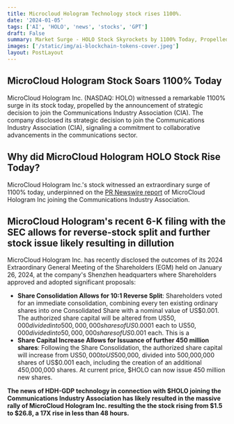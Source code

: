 ```yaml
---
title: Microcloud Hologram Technology stock rises 1100%.
date: '2024-01-05'
tags: ['AI', 'HOLO', 'news', 'stocks', 'GPT']
draft: False
summary: Market Surge - HOLO Stock Skyrockets by 1100% Today, Propelled by Groundbreaking HDH-GPT Technology Announcement - Investors Ride the Wave of Innovation.
images: ['/static/img/ai-blockchain-tokens-cover.jpeg']
layout: PostLayout
---
```


<TOCInline toc={props.toc} asDisclosure toHeading={3} />

## MicroCloud Hologram Stock Soars 1100% Today

MicroCloud Hologram Inc. (NASDAQ: HOLO) witnessed a remarkable 1100% surge in its stock today, propelled by the announcement of strategic decision to join the Communications Industry Association (CIA).
The company disclosed its strategic decision to join the Communications Industry Association (CIA), signaling a commitment to collaborative advancements in the communications sector.

## Why did MicroCloud Hologram HOLO Stock Rise Today?

MicroCloud Hologram Inc.'s stock witnessed an extraordinary surge of 1100% today, underpinned on the [PR Newswire report](https://www.prnewswire.com/news-releases/microcloud-hologram-planned-to-join-the-communications-industry-association-302055845.html) of MicroCloud Hologram Inc joining the Communications Industry Association.

## MicroCloud Hologram's recent 6-K filing with the SEC allows for reverse-stock split and further stock issue likely resulting in dillution

MicroCloud Hologram Inc. has recently disclosed the outcomes of its 2024 Extraordinary General Meeting of the Shareholders (EGM) held on January 26, 2024, at the company's Shenzhen headquarters where Shareholders approved and adopted significant proposals:

- **Share Consolidation Allows for 10:1 Reverse Split**: Shareholders voted for an immediate consolidation, combining every ten existing ordinary shares into one Consolidated Share with a nominal value of US\$0.001. The authorized share capital will be altered from US$50,000 divided into 500,000,000 shares of US$0.0001 each to US$50,000 divided into 50,000,000 shares of US$0.001 each. This is a
- **Share Capital Increase Allows for Issuance of further 450 million shares**: Following the Share Consolidation, the authorized share capital will increase from US$50,000 to US$500,000, divided into 500,000,000 shares of US$0.001 each, including the creation of an additional 450,000,000 shares. At current price, $HOLO can now issue 450 million new shares.

**The news of HDH-GDP technology in connection with \$HOLO joining the Communications Industry Association has likely resulted in the massive rally of MicroCloud Hologram Inc. resulting the the stock rising from \$1.5 to $26.8, a 17X rise in less than 48 hours.**
